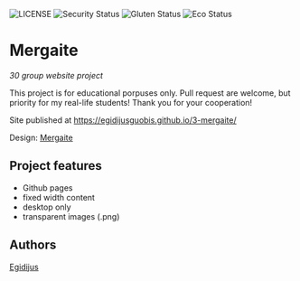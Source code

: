 ![LICENSE](https://img.shields.io/badge/license-MIT-blue.svg?style=flat-square)
![Security Status](https://img.shields.io/security-headers?label=Security&url=https%3A%2F%2Fgithub.com&style=flat-square)
![Gluten Status](https://img.shields.io/badge/Gluten-Free-green.svg)
![Eco Status](https://img.shields.io/badge/ECO-Friendly-green.svg)

# Mergaite

_30 group website project_

This project is for educational porpuses only. Pull request are welcome, but priority for my real-life students! Thank you for your cooperation!

Site published at https://egidijusguobis.github.io/3-mergaite/

Design: [Mergaite](https://cdn.discordapp.com/attachments/648536139677958156/648860692459290634/unknown.png)

## Project features

- Github pages
- fixed width content
- desktop only
- transparent images (.png)

## Authors

[Egidijus](https://github.com/egidijusguobis)